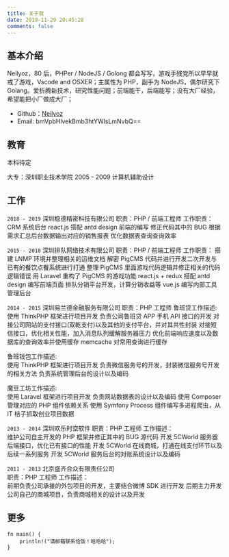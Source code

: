 ```yaml
---
title: 关于我
date: 2019-11-29 20:45:28
comments: false
---
```


## 基本介绍

Neilyoz，80 后，PHPer / NodeJS / Golong 都会写写，游戏手残党所以早早就戒了游戏，Vscode and OSXER；主属性为 PHP，副手为 NodeJS，偶尔研究下 Golang。爱折腾新技术，研究性能问题；前端能干，后端能写；没有大厂经验，希望能把小厂做成大厂；

- Github：[Neilyoz](https://github.com/neilyoz)
- Email: bmVpbHlvekBmb3htYWlsLmNvbQ==

## 教育

本科待定

大专：深圳职业技术学院
2005 - 2009 计算机辅助设计

## 工作

`2018 - 2019` 深圳稳德精密科技有限公司
职责：PHP / 前端工程师
工作职责：
CRM 系统后台 react.js 搭配 antd design 前端的编写
修正代码其中的 BUG
根据需求汇总后台数据输出对应的销售报表
优化数据表查询查询效率

`2015 - 2018` 深圳排队网络技术有限公司
职责：PHP / 前端工程师
工作职责：
搭建 LNMP 环境并整理相关的运维文档
解密 PigCMS 代码并进行开发二次开发与已有的餐饮点餐系统进行打通
整理 PigCMS 里面游戏代码逻辑并修正相关的代码逻辑错误
用 Laravel 重构了 PigCMS 的游戏功能
react.js + redux 搭配 antd design 编写前端页面 排队分销平台开发，计算分销收益等
vue.js 编写内部工具管理后台

`2014 - 2015` 深圳易兰德金融服务有限公司
职责：PHP 工程师
鲁班贷工作描述:  
使用 ThinkPHP 框架进行项目开发
负责公司鲁班贷 APP 手机 API 接口的开发
对接公司网站的支付接口(双乾支付)以及其他的支付平台，并对其共性封装
对接短信接口，优化相关性能，加入消息队列缓解服务器压力
优化前端响应速度以及数据库的查询效率并使用缓存 memcache 对常用查询进行缓存

鲁班钱包工作描述:  
使用 ThinkPHP 框架进行项目开发
负责微信服务号的开发，封装微信服务号开发的相关方法
负责系统管理后台的设计以及编码

魔豆工坊工作描述:  
使用 Laravel 框架进行项目开发
负责网站数据表的设计以及编码 使用 Composer 管理对应的 PHP 组件依赖关系
使用 Symfony Process 组件编写多进程爬虫，从 IT 桔子抓取创业项目数据

`2013 - 2014` 深圳欢乐时空软件
职责：PHP 工程师
工作描述：  
维护公司自主开发的 PHP 框架并修正其中的 BUG 源代码
开发 5CWorld 服务器后端接口，优化已有接口的性能
开发 5CWorld 在线商城，打通在线支付环节以及后续一系列服务
开发 5CWorld 服务后台的对账系统设计以及编码

`2011 - 2013` 北京盛齐合众有限责任公司  
职责：PHP 工程师
工作描述：  
前期负责公司承接的外包项目的开发，主要结合微博 SDK 进行开发
后期主力开发公司自己的商城项目，负责商城相关的设计以及开发

## 更多

```
fn main() {
    println!("请邮箱联系恰饭！哈哈哈");
}
```
